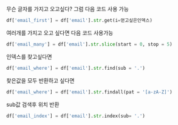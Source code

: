 무슨 글자를 가지고 오고싶다? 그럼 다음 코드 사용 가능
```python
df['email_first'] = df['email'].str.get(i=얻고싶은인덱스)
```
여러개를 가지고 오고 싶다면 다음 코드 사용가능
```python
df['email_many'] = df['email'].str.slice(start = 0, stop = 5)
```

인덱스를 찾고싶다면
```python
df['email_where'] = df['email'].str.find(sub = '.')
```

찾은값을 모두 반환하고 싶다면
```python
df['email_where'] = df['email'].str.findall(pat = '[a-zA-Z]')
```
sub값 검색후 위치 반환
```python
df['email_index'] = df['email'].str.index(sub= '.')
```
